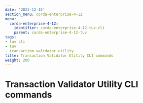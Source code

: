 ```yaml
---
date: '2023-12-15'
section_menu: corda-enterprise-4-12
menu:
  corda-enterprise-4-12:
    identifier: corda-enterprise-4-12-tuv-cli
    parent: corda-enterprise-4-12-tuv
tags:
- tuv cli
- tuv
- transaction validator utility
title: Transaction Validator Utility CLI commands
weight: 200
---
```


# Transaction Validator Utility CLI commands

